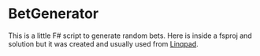 # BetGenerator

This is a little F# script to generate random bets. Here is inside a fsproj and solution but it was created and usually used from [Linqpad](http://www.linqpad.net/).
